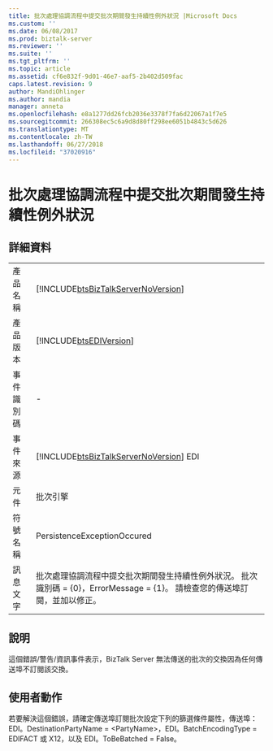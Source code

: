 ```yaml
---
title: 批次處理協調流程中提交批次期間發生持續性例外狀況 |Microsoft Docs
ms.custom: ''
ms.date: 06/08/2017
ms.prod: biztalk-server
ms.reviewer: ''
ms.suite: ''
ms.tgt_pltfrm: ''
ms.topic: article
ms.assetid: cf6e832f-9d01-46e7-aaf5-2b402d509fac
caps.latest.revision: 9
author: MandiOhlinger
ms.author: mandia
manager: anneta
ms.openlocfilehash: e8a1277dd26fcb2036e3378f7fa6d22067a1f7e5
ms.sourcegitcommit: 266308ec5c6a9d8d80ff298ee6051b4843c5d626
ms.translationtype: MT
ms.contentlocale: zh-TW
ms.lasthandoff: 06/27/2018
ms.locfileid: "37020916"
---
```

# <a name="a-persistence-exception-has-occurred-during-the-batch-submission-in-the-batching-orchestration"></a>批次處理協調流程中提交批次期間發生持續性例外狀況
## <a name="details"></a>詳細資料  
  
|                 |                                                                                                                                                                                            |
|-----------------|--------------------------------------------------------------------------------------------------------------------------------------------------------------------------------------------|
|  產品名稱   |                                                     [!INCLUDE[btsBizTalkServerNoVersion](../includes/btsbiztalkservernoversion-md.md)]                                                     |
| 產品版本 |                                                                 [!INCLUDE[btsEDIVersion](../includes/btsediversion-md.md)]                                                                 |
|    事件識別碼     |                                                                                             -                                                                                              |
|  事件來源   |                                                   [!INCLUDE[btsBizTalkServerNoVersion](../includes/btsbiztalkservernoversion-md.md)] EDI                                                   |
|    元件    |                                                                                      批次引擎                                                                                       |
|  符號名稱  |                                                                                PersistenceExceptionOccured                                                                                 |
|  訊息文字   | 批次處理協調流程中提交批次期間發生持續性例外狀況。 批次識別碼 = {0}，ErrorMessage = {1}。 請檢查您的傳送埠訂閱，並加以修正。 |
  
## <a name="explanation"></a>說明  
 這個錯誤/警告/資訊事件表示，BizTalk Server 無法傳送的批次的交換因為任何傳送埠不訂閱該交換。  
  
## <a name="user-action"></a>使用者動作  
 若要解決這個錯誤，請確定傳送埠訂閱批次設定下列的篩選條件屬性，傳送埠： EDI。DestinationPartyName = \<PartyName\>，EDI。BatchEncodingType = EDIFACT 或 X12，以及 EDI。ToBeBatched = False。